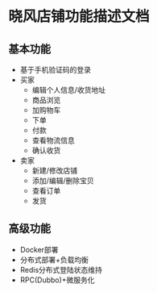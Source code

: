 # 晓风店铺功能描述文档

## 基本功能

- 基于手机验证码的登录
- 买家
  - 编辑个人信息/收货地址
  - 商品浏览
  - 加购物车
  - 下单
  - 付款
  - 查看物流信息
  - 确认收货
- 卖家
  - 新建/修改店铺
  - 添加/编辑/删除宝贝
  - 查看订单
  - 发货
 
## 高级功能

- Docker部署
- 分布式部署+负载均衡
- Redis分布式登陆状态维持
- RPC(Dubbo)+微服务化
